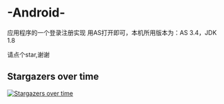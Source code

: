 # -Android-
应用程序的一个登录注册实现
用AS打开即可，本机所用版本为：AS 3.4，JDK 1.8

请点个star,谢谢

## Stargazers over time

[![Stargazers over time](https://ximury/-Android-/read.svg)](https://seladb.github.io/StarTrack-js/#/preload?r=ximury,-Android-)
